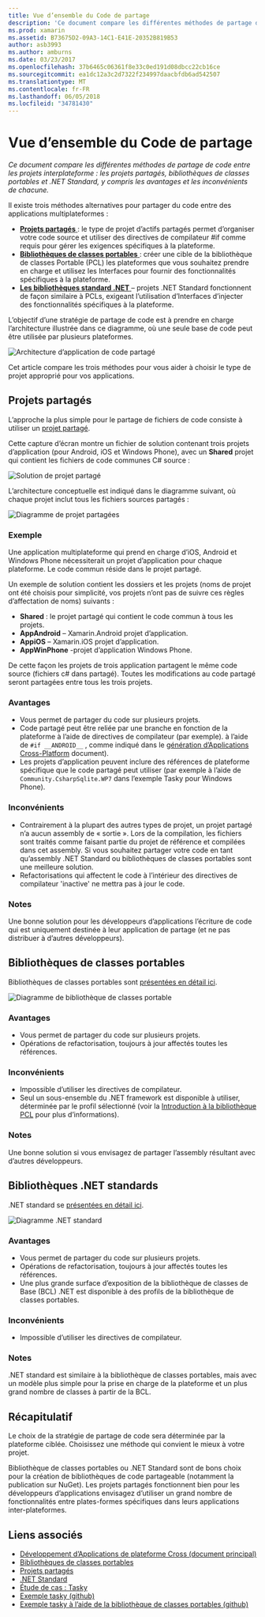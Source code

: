 ```yaml
---
title: Vue d’ensemble du Code de partage
description: 'Ce document compare les différentes méthodes de partage de code entre les projets interplateforme : les projets partagés, bibliothèques de classes portables et .NET Standard, y compris les avantages et les inconvénients de chacune.'
ms.prod: xamarin
ms.assetid: B73675D2-09A3-14C1-E41E-20352B819B53
author: asb3993
ms.author: amburns
ms.date: 03/23/2017
ms.openlocfilehash: 37b6465c06361f8e33c0ed191d08dbcc22cb16ce
ms.sourcegitcommit: ea1dc12a3c2d7322f234997daacbfdb6ad542507
ms.translationtype: MT
ms.contentlocale: fr-FR
ms.lasthandoff: 06/05/2018
ms.locfileid: "34781430"
---
```

# <a name="sharing-code-overview"></a>Vue d’ensemble du Code de partage

_Ce document compare les différentes méthodes de partage de code entre les projets interplateforme : les projets partagés, bibliothèques de classes portables et .NET Standard, y compris les avantages et les inconvénients de chacune._

Il existe trois méthodes alternatives pour partager du code entre des applications multiplateformes :

-   [**Projets partagés** ](#Shared_Projects) : le type de projet d’actifs partagés permet d’organiser votre code source et utiliser des directives de compilateur #if comme requis pour gérer les exigences spécifiques à la plateforme.
-   [**Bibliothèques de classes portables** ](#Portable_Class_Libraries) : créer une cible de la bibliothèque de classes Portable (PCL) les plateformes que vous souhaitez prendre en charge et utilisez les Interfaces pour fournir des fonctionnalités spécifiques à la plateforme.
-   [**Les bibliothèques standard .NET** ](#Net_Standard) – projets .NET Standard fonctionnent de façon similaire à PCLs, exigeant l’utilisation d’Interfaces d’injecter des fonctionnalités spécifiques à la plateforme.

L’objectif d’une stratégie de partage de code est à prendre en charge l’architecture illustrée dans ce diagramme, où une seule base de code peut être utilisée par plusieurs plateformes.

 ![](code-sharing-images/conceptualarchitecture.png "Architecture d’application de code partagé")

Cet article compare les trois méthodes pour vous aider à choisir le type de projet approprié pour vos applications.

<a name="Shared_Projects" />

## <a name="shared-projects"></a>Projets partagés

L’approche la plus simple pour le partage de fichiers de code consiste à utiliser un [projet partagé](~/cross-platform/app-fundamentals/shared-projects.md).

Cette capture d’écran montre un fichier de solution contenant trois projets d’application (pour Android, iOS et Windows Phone), avec un **Shared** projet qui contient les fichiers de code communes C# source :

 ![](code-sharing-images/sharedsolution.png "Solution de projet partagé")

L’architecture conceptuelle est indiqué dans le diagramme suivant, où chaque projet inclut tous les fichiers sources partagés :

 ![](code-sharing-images/sharedassetproject.png "Diagramme de projet partagées")


### <a name="example"></a>Exemple

Une application multiplateforme qui prend en charge d’iOS, Android et Windows Phone nécessiterait un projet d’application pour chaque plateforme. Le code commun réside dans le projet partagé.

Un exemple de solution contient les dossiers et les projets (noms de projet ont été choisis pour simplicité, vos projets n’ont pas de suivre ces règles d’affectation de noms) suivants :

-   **Shared** : le projet partagé qui contient le code commun à tous les projets.
-   **AppAndroid** – Xamarin.Android projet d’application.
-   **AppiOS** – Xamarin.iOS projet d’application.
-   **AppWinPhone** -projet d’application Windows Phone.


De cette façon les projets de trois application partagent le même code source (fichiers c# dans partagé). Toutes les modifications au code partagé seront partagées entre tous les trois projets.


### <a name="benefits"></a>Avantages

-  Vous permet de partager du code sur plusieurs projets.
-  Code partagé peut être reliée par une branche en fonction de la plateforme à l’aide de directives de compilateur (par exemple). à l’aide de `#if __ANDROID__` , comme indiqué dans le [génération d’Applications Cross-Platform](~/cross-platform/app-fundamentals/building-cross-platform-applications/index.md) document).
-  Les projets d’application peuvent inclure des références de plateforme spécifique que le code partagé peut utiliser (par exemple à l’aide de `Community.CsharpSqlite.WP7` dans l’exemple Tasky pour Windows Phone).



### <a name="disadvantages"></a>Inconvénients

-  Contrairement à la plupart des autres types de projet, un projet partagé n’a aucun assembly de « sortie ». Lors de la compilation, les fichiers sont traités comme faisant partie du projet de référence et compilées dans cet assembly. Si vous souhaitez partager votre code en tant qu’assembly .NET Standard ou bibliothèques de classes portables sont une meilleure solution.
-  Refactorisations qui affectent le code à l’intérieur des directives de compilateur 'inactive' ne mettra pas à jour le code.


 <a name="Shared_Remarks" />

### <a name="remarks"></a>Notes

Une bonne solution pour les développeurs d’applications l’écriture de code qui est uniquement destinée à leur application de partage (et ne pas distribuer à d’autres développeurs).

 <a name="Portable_Class_Libraries" />


## <a name="portable-class-libraries"></a>Bibliothèques de classes portables


Bibliothèques de classes portables sont [présentées en détail ici](~/cross-platform/app-fundamentals/pcl.md).

 ![](code-sharing-images/portableclasslibrary.png "Diagramme de bibliothèque de classes portable")


### <a name="benefits"></a>Avantages

-  Vous permet de partager du code sur plusieurs projets.
-  Opérations de refactorisation, toujours à jour affectés toutes les références.


### <a name="disadvantages"></a>Inconvénients

-  Impossible d’utiliser les directives de compilateur.
-  Seul un sous-ensemble du .NET framework est disponible à utiliser, déterminée par le profil sélectionné (voir la [Introduction à la bibliothèque PCL](~/cross-platform/app-fundamentals/pcl.md) pour plus d’informations).


### <a name="remarks"></a>Notes

Une bonne solution si vous envisagez de partager l’assembly résultant avec d’autres développeurs.



<a name="Net_Standard" />

## <a name="net-standard-libraries"></a>Bibliothèques .NET standards

.NET standard se [présentées en détail ici](~/cross-platform/app-fundamentals/net-standard.md).

![](code-sharing-images/netstandard.png "Diagramme .NET standard")

### <a name="benefits"></a>Avantages

-  Vous permet de partager du code sur plusieurs projets.
-  Opérations de refactorisation, toujours à jour affectés toutes les références.
-  Une plus grande surface d’exposition de la bibliothèque de classes de Base (BCL) .NET est disponible à des profils de la bibliothèque de classes portables.

### <a name="disadvantages"></a>Inconvénients

 -  Impossible d’utiliser les directives de compilateur.

### <a name="remarks"></a>Notes

.NET standard est similaire à la bibliothèque de classes portables, mais avec un modèle plus simple pour la prise en charge de la plateforme et un plus grand nombre de classes à partir de la BCL.



## <a name="summary"></a>Récapitulatif

Le choix de la stratégie de partage de code sera déterminée par la plateforme ciblée. Choisissez une méthode qui convient le mieux à votre projet.

Bibliothèque de classes portables ou .NET Standard sont de bons choix pour la création de bibliothèques de code partageable (notamment la publication sur NuGet). Les projets partagés fonctionnent bien pour les développeurs d’applications envisagez d’utiliser un grand nombre de fonctionnalités entre plates-formes spécifiques dans leurs applications inter-plateformes.


## <a name="related-links"></a>Liens associés

- [Développement d’Applications de plateforme Cross (document principal)](~/cross-platform/app-fundamentals/building-cross-platform-applications/index.md)
- [Bibliothèques de classes portables](~/cross-platform/app-fundamentals/pcl.md)
- [Projets partagés](~/cross-platform/app-fundamentals/shared-projects.md)
- [.NET Standard](~/cross-platform/app-fundamentals/net-standard.md)
- [Étude de cas : Tasky](~/cross-platform/app-fundamentals/building-cross-platform-applications/case-study-tasky.md)
- [Exemple tasky (github)](https://github.com/xamarin/mobile-samples/tree/master/Tasky)
- [Exemple tasky à l’aide de la bibliothèque de classes portables (github)](https://github.com/xamarin/mobile-samples/tree/master/TaskyPortable)
